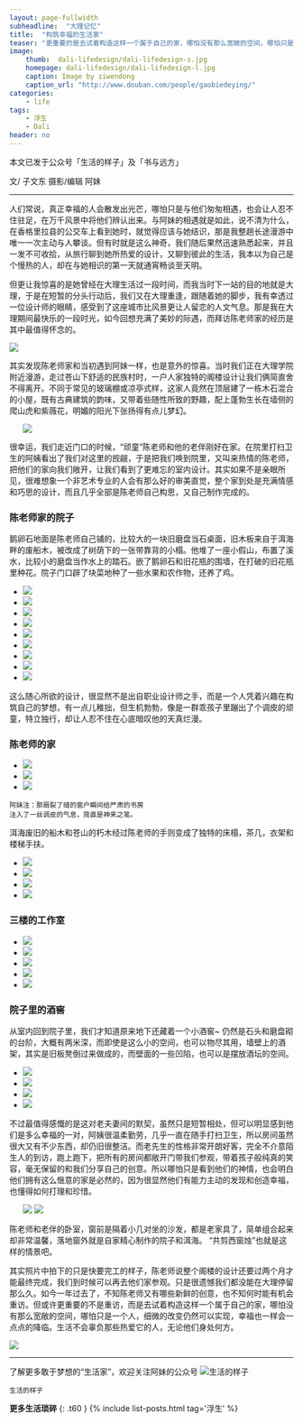 ```yaml
---
layout: page-fullwidth
subheadline:  "大理记忆"
title:  "构筑幸福的生活家"
teaser: "更重要的是去试着构造这样一个属于自己的家，哪怕没有那么宽敞的空间，哪怕只是一个人，细微的改变仍然可以实现，幸福也一样会一点点的降临。生活不会辜负那些热爱它的人，无论他们身处何方。"
image:
    thumb:  dali-lifedesign/dali-lifedesign-s.jpg
    homepage: dali-lifedesign/dali-lifedesign-l.jpg
    caption: Image by ziwendong
    caption_url: "http://www.douban.com/people/gaobiedeying/"
categories:
    - life
tags:
    - 浮生
    - Dali
header: no
---
```


本文已发于公众号「生活的样子」及「书与远方」

文/ 子文东
摄影/编辑 阿妹

<hr>

人们常说，真正幸福的人会散发出光芒，哪怕只是与他们匆匆相遇，也会让人忍不住驻足，在万千风景中将他们辨认出来。与阿妹的相遇就是如此，说不清为什么，在香格里拉县的公交车上看到她时，就觉得应该与她结识，那是我整趟长途漫游中唯一一次主动与人攀谈。但有时就是这么神奇，我们随后果然迅速熟悉起来，并且一发不可收拾，从旅行聊到她所热爱的设计，又聊到彼此的生活，我本以为自己是个慢热的人，却在与她相识的第一天就通宵畅谈至天明。

但更让我惊喜的是她曾经在大理生活过一段时间，而我当时下一站的目的地就是大理，于是在短暂的分头行动后，我们又在大理重逢，跟随着她的脚步，我有幸透过一位设计师的眼睛，感受到了这座城市比风景更让人留恋的人文气息。那是我在大理期间最快乐的一段时光，如今回想充满了美妙的际遇，而拜访陈老师家的经历是其中最值得怀念的。

<img src="{{ site.url}}/images/dali-lifedesign/dali-lifedesign (17).jpg" >



其实发现陈老师家和当初遇到阿妹一样，也是意外的惊喜。当时我们正在大理学院附近漫游，走过苍山下舒适的民族村时，一户人家独特的阁楼设计让我们俩简直舍不得离开。不同于常见的玻璃棚或凉亭式样，这家人竟然在顶层建了一栋木石混合的小屋，既有古典建筑的韵味，又带着些随性所致的野趣，配上蓬勃生长在墙侧的爬山虎和紫薇花，明媚的阳光下张扬得有点儿梦幻。

<ul class="clearing-thumbs small-block-grid-2" data-clearing> 
  <img src="{{ site.url}}/images/dali-lifedesign/dali-lifedesign (35).jpg" >
</ul>

很幸运，我们走近门口的时候，“顽童”陈老师和他的老伴刚好在家。在院里打扫卫生的阿姨看出了我们对这里的觊觎，于是把我们唤到院里，又叫来热情的陈老师，把他们的家向我们敞开，让我们看到了更难忘的室内设计。其实如果不是亲眼所见，很难想象一个非艺术专业的人会有那么好的审美直觉，整个家到处是充满情感和巧思的设计，而且几乎全部是陈老师自己构思，又自己制作完成的。

<h3>陈老师家的院子</h3>

鹅卵石地面是陈老师自己铺的，比较大的一块旧磨盘当石桌面，旧木板来自于洱海畔的废船木，被改成了树荫下的一张带靠背的小榻。他堆了一座小假山，布置了溪水，比较小的磨盘当作水上的踏石。嵌了鹅卵石和旧花瓶的围墙，在打破的旧花瓶里种花。院子门口辟了块菜地种了一些水果和农作物，还养了鸡。

<ul class="clearing-thumbs small-block-grid-3" data-clearing> 
  <li><a href="{{ site.url}}/images/dali-lifedesign/dali-lifedesign (16).jpg"><img  data-caption=" " class="th" src="{{ site.url}}/images/dali-lifedesign/dali-lifedesign (16).jpg"></a></li>
  <li><a href="{{ site.url}}/images/dali-lifedesign/dali-lifedesign (34).jpg"><img  data-caption=" " class="th" src="{{ site.url}}/images/dali-lifedesign/dali-lifedesign (34).jpg"></a></li>
  <li><a href="{{ site.url }}/images/dali-lifedesign/dali-lifedesign (15).jpg"><img  data-caption=" " class="th" src="{{ site.url }}/images/dali-lifedesign/dali-lifedesign (15).jpg"></a></li>
  <li><a href="{{ site.url }}/images/dali-lifedesign/dali-lifedesign (11).jpg"><img  data-caption=" " class="th" src="{{ site.url }}/images/dali-lifedesign/dali-lifedesign (11).jpg"></a></li>
  <li><a href="{{ site.url}}/images/dali-lifedesign/dali-lifedesign (28).jpg"><img  data-caption=" " class="th" src="{{ site.url}}/images/dali-lifedesign/dali-lifedesign (28).jpg"></a></li>
  <li><a href="{{ site.url}}/images/dali-lifedesign/dali-lifedesign (7).jpg"><img  data-caption=" " class="th" src="{{ site.url}}/images/dali-lifedesign/dali-lifedesign (7).jpg"></a></li>
  <li><a href="{{ site.url }}/images/dali-lifedesign/dali-lifedesign (27).jpg"><img  data-caption=" " class="th" src="{{ site.url }}/images/dali-lifedesign/dali-lifedesign (27).jpg"></a></li>
  <li><a href="{{ site.url }}/images/dali-lifedesign/dali-lifedesign (32).jpg"><img  data-caption=" " class="th" src="{{ site.url }}/images/dali-lifedesign/dali-lifedesign (32).jpg"></a></li>
  <li><a href="{{ site.url }}/images/dali-lifedesign/dali-lifedesign (9).jpg"><img  data-caption=" " class="th" src="{{ site.url }}/images/dali-lifedesign/dali-lifedesign (9).jpg"></a></li>
</ul>

这么随心所欲的设计，很显然不是出自职业设计师之手，而是一个人凭着兴趣在构筑自己的梦想，有一点儿稚拙，但生机勃勃，像是一群乖孩子里蹦出了个调皮的顽童，特立独行，却让人忍不住在心底暗叹他的天真烂漫。

<h3>陈老师的家</h3>

<ul class="clearing-thumbs small-block-grid-3" data-clearing> 
  <li><a href="{{ site.url}}/images/dali-lifedesign/dali-lifedesign (5).jpg"><img  data-caption=" " class="th" src="{{ site.url}}/images/dali-lifedesign/dali-lifedesign (5).jpg"></a></li>
  <li><a href="{{ site.url}}/images/dali-lifedesign/dali-lifedesign (25).jpg"><img  data-caption=" " class="th" src="{{ site.url}}/images/dali-lifedesign/dali-lifedesign (25).jpg"></a></li>
  <li><a href="{{ site.url }}/images/dali-lifedesign/dali-lifedesign (22).jpg"><img  data-caption=" " class="th" src="{{ site.url }}/images/dali-lifedesign/dali-lifedesign (22).jpg"></a></li>
</ul> 

~~~
阿妹注：那扇裂了缝的窗户瞬间给严肃的书房
注入了一丝调皮的气息，简直是神来之笔。
~~~

洱海废旧的船木和苍山的朽木经过陈老师的手则变成了独特的床榻，茶几，衣架和楼梯手扶。

<ul class="clearing-thumbs small-block-grid-3" data-clearing> 
  <li><a href="{{ site.url}}/images/dali-lifedesign/dali-lifedesign (6).jpg"><img  data-caption=" " class="th" src="{{ site.url}}/images/dali-lifedesign/dali-lifedesign (6).jpg"></a></li>
  <li><a href="{{ site.url}}/images/dali-lifedesign/dali-lifedesign (20).jpg"><img  data-caption=" " class="th" src="{{ site.url}}/images/dali-lifedesign/dali-lifedesign (20).jpg"></a></li>
  <li><a href="{{ site.url }}/images/dali-lifedesign/dali-lifedesign (2).jpg"><img  data-caption=" " class="th" src="{{ site.url }}/images/dali-lifedesign/dali-lifedesign (2).jpg"></a></li>
  <li><a href="{{ site.url }}/images/dali-lifedesign/dali-lifedesign (23).jpg"><img  data-caption=" " class="th" src="{{ site.url }}/images/dali-lifedesign/dali-lifedesign (23).jpg"></a></li>
</ul> 


<h3>三楼的工作室</h3>

<ul class="clearing-thumbs small-block-grid-3" data-clearing> 
  <li><a href="{{ site.url}}/images/dali-lifedesign/dali-lifedesign (3).jpg"><img  data-caption=" " class="th" src="{{ site.url}}/images/dali-lifedesign/dali-lifedesign (3).jpg"></a></li>
  <li><a href="{{ site.url}}/images/dali-lifedesign/dali-lifedesign (21).jpg"><img  data-caption=" " class="th" src="{{ site.url}}/images/dali-lifedesign/dali-lifedesign (21).jpg"></a></li>
  <li><a href="{{ site.url }}/images/dali-lifedesign/dali-lifedesign (1).jpg"><img  data-caption=" " class="th" src="{{ site.url }}/images/dali-lifedesign/dali-lifedesign (1).jpg"></a></li>
  <li><a href="{{ site.url }}/images/dali-lifedesign/dali-lifedesign (19).jpg"><img  data-caption=" " class="th" src="{{ site.url }}/images/dali-lifedesign/dali-lifedesign (19).jpg"></a></li>
  <li><a href="{{ site.url }}/images/dali-lifedesign/dali-lifedesign (33).jpg"><img  data-caption=" " class="th" src="{{ site.url }}/images/dali-lifedesign/dali-lifedesign (33).jpg"></a></li>
</ul> 


<h3>院子里的酒窖</h3>

从室内回到院子里，我们才知道原来地下还藏着一个小酒窖~ 仍然是石头和磨盘砌的台阶，大概有两米深，而即使是这么小的空间，也可以物尽其用，墙壁上的酒架，其实是旧板凳倒过来做成的，而壁面的一些凹陷，也可以是摆放酒坛的空间。

<ul class="clearing-thumbs small-block-grid-3" data-clearing> 
  <li><a href="{{ site.url}}/images/dali-lifedesign/dali-lifedesign (14).jpg"><img  data-caption=" " class="th" src="{{ site.url}}/images/dali-lifedesign/dali-lifedesign (14).jpg"></a></li>
  <li><a href="{{ site.url}}/images/dali-lifedesign/dali-lifedesign (12).jpg"><img  data-caption=" " class="th" src="{{ site.url}}/images/dali-lifedesign/dali-lifedesign (12).jpg"></a></li>
  <li><a href="{{ site.url }}/images/dali-lifedesign/dali-lifedesign (31).jpg"><img  data-caption=" " class="th" src="{{ site.url }}/images/dali-lifedesign/dali-lifedesign (31).jpg"></a></li>
  <li><a href="{{ site.url }}/images/dali-lifedesign/dali-lifedesign (29).jpg"><img  data-caption=" " class="th" src="{{ site.url }}/images/dali-lifedesign/dali-lifedesign (29).jpg"></a></li>
</ul> 


不过最值得感慨的是这对老夫妻间的默契，虽然只是短暂相处，但可以明显感到他们是多么幸福的一对，阿姨很温柔勤劳，几乎一直在随手打扫卫生，所以房间虽然很大又有不少东西，却仍旧很整洁。而老先生的性格非常开朗好客，完全不介意陌生人的到访，跑上跑下，把所有的房间都敞开门带我们参观，带着孩子般纯真的笑容，毫无保留的和我们分享自己的创意。所以哪怕只是看到他们的神情，也会明白他们拥有这么惬意的家是必然的，因为很显然他们有能力主动的发现和创造幸福，也懂得如何打理和珍惜。

<ul class="clearing-thumbs small-block-grid-2" data-clearing> 
  <img src="{{ site.url}}/images/dali-lifedesign/dali-lifedesign (13).jpg" >
  <img src="{{ site.url}}/images/dali-lifedesign/dali-lifedesign (30).jpg" >
</ul> 

陈老师和老伴的卧室，窗前是隔着小几对坐的沙发，都是老家具了，简单组合起来却非常温馨，落地窗外就是自家精心制作的院子和洱海。
“共剪西窗烛”也就是这样的情景吧。



其实照片中拍下的只是快要完工的样子，陈老师说整个阁楼的设计还要过两个月才能最终完成，我们到时候可以再去他们家参观。只是很遗憾我们都没能在大理停留那么久。如今一年过去了，不知陈老师又有哪些新鲜的创意，也不知何时能有机会重访。但或许更重要的不是重访，而是去试着构造这样一个属于自己的家，哪怕没有那么宽敞的空间，哪怕只是一个人，细微的改变仍然可以实现，幸福也一样会一点点的降临。生活不会辜负那些热爱它的人，无论他们身处何方。

<img src="{{ site.url}}/images/dali-lifedesign/dali-lifedesign (10).jpg" >


<hr>

了解更多敢于梦想的“生活家”，欢迎关注阿妹的公众号
<img src="{{ site.url}}/images/dali-lifedesign/way-of-life.jpg" alt="生活的样子">

~~~
生活的样子
~~~

<strong>更多生活琐碎</strong>
{: .t60 }
{% include list-posts.html tag='浮生' %}

